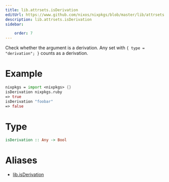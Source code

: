 ```yaml
---
title: lib.attrsets.isDerivation
editUrl: https://www.github.com/nixos/nixpkgs/blob/master/lib/attrsets.nix#L806C5
description: lib.attrsets.isDerivation
sidebar:

    order: 7
---
```


Check whether the argument is a derivation. Any set with
`{ type = "derivation"; }` counts as a derivation.

# Example

```nix
nixpkgs = import <nixpkgs> {}
isDerivation nixpkgs.ruby
=> true
isDerivation "foobar"
=> false
```

# Type

```haskell
isDerivation :: Any -> Bool
```


# Aliases

- [lib.isDerivation](/reference/libisDerivation)


